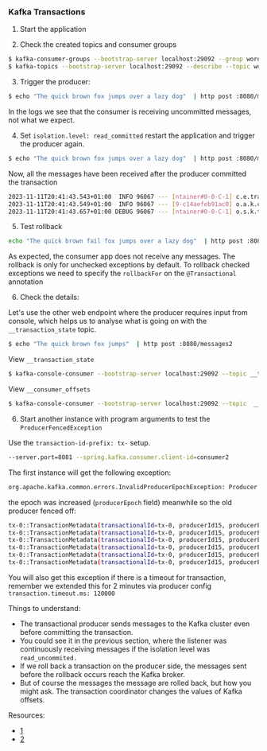### Kafka Transactions

1. Start the application

2. Check the created topics and consumer groups

```bash
$ kafka-consumer-groups --bootstrap-server localhost:29092 --group words --describe
$ kafka-topics --bootstrap-server localhost:29092 --describe --topic words
```

3. Trigger the producer:

```bash
$ echo "The quick brown fox jumps over a lazy dog"  | http post :8080/messages1
```

In the logs we see that the consumer is receiving uncommitted messages, not what we expect.


4. Set `isolation.level: read_committed` restart the application and trigger the producer again.

```bash
$ echo "The quick brown fox jumps over a lazy dog"  | http post :8080/messages1
```

Now, all the messages have been received after the producer committed the transaction

```bash
2023-11-11T20:41:43.543+01:00  INFO 96067 --- [ntainer#0-0-C-1] c.e.transactionalproducer.Consumer       : Received: [The, quick, brown, fox, jumps, over, a, lazy, dog]
2023-11-11T20:41:43.549+01:00  INFO 96067 --- [9-c14aefeb91ac0] o.a.k.c.p.internals.TransactionManager   : [Producer clientId=producer-tx-33444964-39a2-41d3-9539-c14aefeb91ac0, transactionalId=tx-33444964-39a2-41d3-9539-c14aefeb91ac0] Discovered group coordinator localhost:29092 (id: 1 rack: null)
2023-11-11T20:41:43.657+01:00 DEBUG 96067 --- [ntainer#0-0-C-1] o.s.k.t.KafkaTransactionManager          : Initiating transaction commit
```

5. Test rollback

```bash
echo "The quick brown fail fox jumps over a lazy dog"  | http post :8080/messages1
```

As expected, the consumer app does not receive any messages.
The rollback is only for unchecked exceptions by default. To rollback checked exceptions we need to specify the `rollbackFor` on the `@Transactional` annotation


6. Check the details:

Let's use the other web endpoint where the producer requires input from console, which helps us to analyse what is going on with the `__transaction_state` topic.

```bash
$ echo "The quick brown fox jumps"  | http post :8080/messages2
```

View `__transaction_state`

```bash
$ kafka-console-consumer --bootstrap-server localhost:29092 --topic __transaction_state --from-beginning --formatter kafka.coordinator.transaction.TransactionLog\$TransactionLogMessageFormatter
```

View `__consumer_offsets`

```bash
$ kafka-console-consumer --bootstrap-server localhost:29092 --topic  __consumer_offsets --from-beginning --formatter kafka.coordinator.group.GroupMetadataManager\$OffsetsMessageFormatter | grep words
```

6. Start another instance with program arguments to test the `ProducerFencedException`

Use the `transaction-id-prefix: tx-` setup.

```bash
--server.port=8081 --spring.kafka.consumer.client-id=consumer2
```

The first instance will get the following exception:

```bash
org.apache.kafka.common.errors.InvalidProducerEpochException: Producer attempted to produce with an old epoch.
```

the epoch was increased (`producerEpoch` field) meanwhile so the old producer fenced off:

```bash
tx-0::TransactionMetadata(transactionalId=tx-0, producerId15, producerEpoch=0, txnTimeoutMs=120000, state=Empty, pendingState=None, txnStartTimestamp=-1, txnLastUpdateTimestamp=1699766244870, partitions=[])
tx-0::TransactionMetadata(transactionalId=tx-0, producerId15, producerEpoch=0, txnTimeoutMs=120000, state=Ongoing, pendingState=None, txnStartTimestamp=1699766244914, txnLastUpdateTimestamp=1699766244914, partitions=[words-0])
tx-0::TransactionMetadata(transactionalId=tx-0, producerId15, producerEpoch=1, txnTimeoutMs=120000, state=PrepareAbort, pendingState=None, txnStartTimestamp=1699766244914, txnLastUpdateTimestamp=1699766295744, partitions=[words-0])
tx-0::TransactionMetadata(transactionalId=tx-0, producerId15, producerEpoch=1, txnTimeoutMs=120000, state=CompleteAbort, pendingState=None, txnStartTimestamp=1699766244914, txnLastUpdateTimestamp=1699766295747, partitions=[])
tx-0::TransactionMetadata(transactionalId=tx-0, producerId15, producerEpoch=2, txnTimeoutMs=120000, state=Empty, pendingState=None, txnStartTimestamp=-1, txnLastUpdateTimestamp=1699766295854, partitions=[])
tx-0::TransactionMetadata(transactionalId=tx-0, producerId15, producerEpoch=2, txnTimeoutMs=120000, state=Ongoing, pendingState=None, txnStartTimestamp=1699766295879, txnLastUpdateTimestamp=1699766295879, partitions=[words-0])
```

You will also get this exception if there is a timeout for transaction, remember we extended this for 2 minutes via 
producer config `transaction.timeout.ms: 120000`

Things to understand:

- The transactional producer sends messages to the Kafka cluster even before committing the transaction.
- You could see it in the previous section, where the listener was continuously receiving messages if the isolation level was `read_uncommited.`
- If we roll back a transaction on the producer side, the messages sent before the rollback occurs reach the Kafka broker.
- But of course the messages the message are rolled back, but how you might ask. The transaction coordinator changes the values of Kafka offsets.


Resources:
- [1](https://docs.spring.io/spring-kafka/reference/kafka/transactions.html)
- [2](https://medium.com/@milo.felipe/spring-boot-kafka-transactions-producerfencedexception-6595623d1bd1)